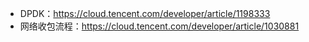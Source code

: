 - DPDK：https://cloud.tencent.com/developer/article/1198333
- 网络收包流程：https://cloud.tencent.com/developer/article/1030881
